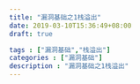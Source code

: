 ```yaml
---
title: "漏洞基础之1栈溢出"
date: 2019-03-10T15:36:49+08:00
draft: true

tags : ["漏洞基础","栈溢出"]
categories : ["漏洞基础"]
description : "漏洞基础之1栈溢出"
---
```


